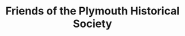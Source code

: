 ---
layout: repo
title: "Friends of the Plymouth Historical Society"
id: 4299
permalink: repos/4299/
---